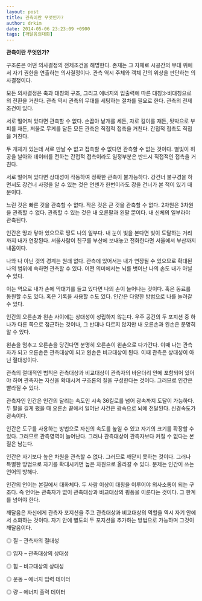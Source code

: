 ```yaml
---
layout: post
title: 관측이란 무엇인가?
author: drkim
date: 2014-05-06 23:23:09 +0900
tags: [깨달음의대화]
---
```

  


**관측이란 무엇인가?**

  


구조론은 어떤 의사결정의 전제조건을 해명한다. 존재는 그 자체로 시공간의 무대 위에서 자기 권한을 연출하는 의사결정이다. 관측 역시 주체와 객체 간의 위상을 판단하는 의사결정이다. 

  


모든 의사결정은 축과 대칭의 구조, 그리고 에너지의 입출력에 따른 대칭≫비대칭으로의 전환을 거친다. 관측 역시 관측의 무대를 세팅하는 절차를 필요로 한다. 관측의 전제조건이 있다. 

  


서로 떨어져 있다면 관측할 수 없다. 손꼽아 낱개를 세든, 자로 길이를 재든, 됫박으로 부피를 재든, 저울로 무게를 달든 모든 관측은 직접적 접촉을 거친다. 간접적 접촉도 직접을 거친다. 

  


두 개체가 있는데 서로 만날 수 없고 접촉할 수 없다면 관측할 수 없는 것이다. 별빛이 허공을 날아와 데이터를 전하는 간접적 접촉이라도 일정부분은 반드시 직접적인 접촉을 거친다. 

  


서로 떨어져 있다면 상대성이 작동하여 정확한 관측이 불가능하다. 강건너 불구경을 하면서도 강건너 사정을 알 수 있는 것은 언젠가 한번이라도 강을 건너가 본 적이 있기 때문이다. 

  


느린 것은 빠른 것을 관측할 수 없다. 작은 것은 큰 것을 관측할 수 없다. 2차원은 3차원을 관측할 수 없다. 관측할 수 있는 것은 내 오른팔과 왼팔 뿐이다. 내 신체의 일부라야 관측된다.

  


인간은 땅과 닿아 있으므로 땅도 나의 일부다. 내 눈이 빛을 본다면 빛이 도달하는 거리까지 내가 연장된다. 서울사람이 친구를 부산에 보내놓고 전화한다면 서울에서 부산까지 내몸이다. 

  


나와 나 아닌 것의 경계는 원래 없다. 관측에 있어서는 내가 연장될 수 있으므로 확대된 나의 범위에 속하면 관측할 수 있다. 어떤 의미에서는 뇌를 벗어난 나의 손도 내가 아닐 수 있다. 

  


이는 역으로 내가 손에 막대기를 들고 있다면 나의 손이 늘어나는 것이다. 혹은 동료를 동원할 수도 있다. 혹은 기록을 사용할 수도 있다. 인간은 다양한 방법으로 나를 늘려갈 수 있다. 

  


인간의 오른손과 왼손 사이에는 상대성이 성립하지 않는다. 우주 공간의 두 포지션 중 하나가 다른 쪽으로 접근하는 것이나, 그 반대나 다르지 않지만 내 오른손과 왼손은 분명히 알 수 있다.

  


왼손을 멈추고 오른손을 당긴다면 분명히 오른손이 왼손으로 다가간다. 이때 나는 관측자가 되고 오른손은 관측대상이 되고 왼손은 비교대상이 된다. 이때 관측은 상대성이 아닌 절대성이다. 

  


관측의 절대적인 법칙은 관측대상과 비교대상이 관측자의 바운더리 안에 포함되어 있어야 하며 관측자는 자신을 확대시켜 구조론의 질을 구성한다는 것이다. 그러므로 인간은 빨라질 수 있다. 

  


관측자인 인간은 인간의 달리는 속도인 시속 36킬로를 넘어 광속까지 도달이 가능하다. 두 팔을 길게 폈을 때 오른손 끝에서 일어난 사건은 광속으로 뇌에 전달된다. 신경속도가 광속이다. 

  


인간은 도구를 사용하는 방법으로 자신의 속도를 높일 수 있고 자기의 크기를 확장할 수 있다. 그러므로 관측영역이 늘어난다. 그러나 관측대상이 관측자보다 커질 수 없다는 본질은 남는다.

  


인간은 자기보다 높은 차원을 관측할 수 없다. 그러므로 깨닫지 못하는 것이다. 그러나 특별한 방법으로 자기를 확대시키면 높은 차원으로 올라갈 수 있다. 문제는 인간이 쓰는 언어의 방해다. 

  


인간의 언어는 본질에서 대화체다. 두 사람 이상이 대칭을 이루어야 의사소통이 되는 구조다. 즉 언어는 관측자가 없이 관측대상과 비교대상의 핑퐁을 이룬다는 것이다. 그 한계를 넘어야 한다.

  


깨달음은 자신에게 관측자 포지션을 주고 관측대상과 비교대상의 역할을 역시 자기 안에서 소화하는 것이다. 자기 안에 별도의 두 포지션을 추가하는 방법으로 가능하며 그것이 깨달음이다. 

  


◎ 질 – 관측자의 절대성

◎ 입자 – 관측대상의 상대성

◎ 힘 – 비교대상의 상대성

◎ 운동 – 에너지 입력 데이터

◎ 량 – 에너지 출력 데이터
